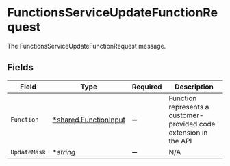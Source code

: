 # FunctionsServiceUpdateFunctionRequest

The FunctionsServiceUpdateFunctionRequest message.


## Fields

| Field                                                                | Type                                                                 | Required                                                             | Description                                                          |
| -------------------------------------------------------------------- | -------------------------------------------------------------------- | -------------------------------------------------------------------- | -------------------------------------------------------------------- |
| `Function`                                                           | [*shared.FunctionInput](../../../pkg/models/shared/functioninput.md) | :heavy_minus_sign:                                                   | Function represents a customer-provided code extension in the API    |
| `UpdateMask`                                                         | **string*                                                            | :heavy_minus_sign:                                                   | N/A                                                                  |
